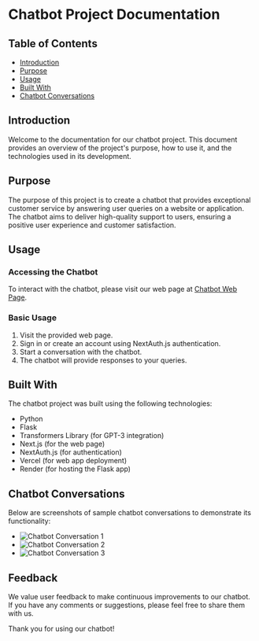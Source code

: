 # Chatbot Project Documentation

## Table of Contents
- [Introduction](#introduction)
- [Purpose](#purpose)
- [Usage](#usage)
- [Built With](#built-with)
- [Chatbot Conversations](#chatbot-conversations)

## Introduction

Welcome to the documentation for our chatbot project. This document provides an overview of the project's purpose, how to use it, and the technologies used in its development.

## Purpose

The purpose of this project is to create a chatbot that provides exceptional customer service by answering user queries on a website or application. The chatbot aims to deliver high-quality support to users, ensuring a positive user experience and customer satisfaction.

## Usage

### Accessing the Chatbot

To interact with the chatbot, please visit our web page at [Chatbot Web Page](https://carla-chatbot.vercel.app).

### Basic Usage

1. Visit the provided web page.
2. Sign in or create an account using NextAuth.js authentication.
3. Start a conversation with the chatbot.
4. The chatbot will provide responses to your queries.

## Built With

The chatbot project was built using the following technologies:

- Python
- Flask
- Transformers Library (for GPT-3 integration)
- Next.js (for the web page)
- NextAuth.js (for authentication)
- Vercel (for web app deployment)
- Render (for hosting the Flask app)

## Chatbot Conversations

Below are screenshots of sample chatbot conversations to demonstrate its functionality:

- ![Chatbot Conversation 1](https://github.com/Nivas7/ChatBot/blob/main/screenshots/Screenshot1.png)
- ![Chatbot Conversation 2](https://ibb.co/nsTk9zJ)
- ![Chatbot Conversation 3](https://ibb.co/D1cDYjG)

## Feedback

We value user feedback to make continuous improvements to our chatbot. If you have any comments or suggestions, please feel free to share them with us.

Thank you for using our chatbot!

